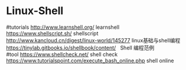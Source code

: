 # Linux-Shell

#tutorials
http://www.learnshell.org/ learnshell<br>
https://www.shellscript.sh/ shellscript<br>
http://www.kancloud.cn/digest/linux-world/145277 linux基础与shell编程<br>
https://tinylab.gitbooks.io/shellbook/content/   Shell 编程范例<br>
#tool
https://www.shellcheck.net/  shell check<br>
https://www.tutorialspoint.com/execute_bash_online.php  shell online<br>
